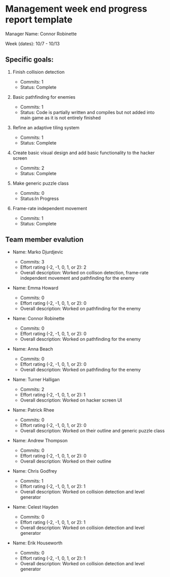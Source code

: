 # Management week end progress report template

Manager Name: Connor Robinette

Week (dates): 10/7 - 10/13

## Specific goals:

1. Finish collision detection
	* Commits: 1
	* Status: Complete

2. Basic pathfinding for enemies
	* Commits: 1
	* Status: Code is partially written and compiles but not added into main game as it is not entirely finished
	
3. Refine an adaptive tiling system
	* Commits: 1
	* Status: Complete
	
4. Create basic visual design and add basic functionality to the hacker screen
	* Commits: 2
	* Status: Complete
	
5. Make generic puzzle class
	* Commits: 0
	* Status:In Progress
	
6. Frame-rate independent movement
	* Commits: 1
	* Status: Complete

## Team member evalution

* Name:	Marko Djurdjevic
	* Commits: 3
	* Effort rating (-2, -1, 0, 1, or 2): 2
	* Overall description: Worked on collison detection, frame-rate independent movement and pathfinding for the enemy

* Name:	Emma Howard
	* Commits: 0
	* Effort rating (-2, -1, 0, 1, or 2): 0
	* Overall description: Worked on pathfinding for the enemy

* Name: Connor Robinette
	* Commits: 0
	* Effort rating (-2, -1, 0, 1, or 2): 0
	* Overall description: Worked on pathfinding for the enemy
	
* Name: Anna Beach
	* Commits: 0
	* Effort rating (-2, -1, 0, 1, or 2): 0
	* Overall description: Worked on pathfinding for the enemy
	
* Name: Turner Halligan
	* Commits: 2
	* Effort rating (-2, -1, 0, 1, or 2): 1
	* Overall description: Worked on hacker screen UI
	
* Name: Patrick Rhee
	* Commits: 0
	* Effort rating (-2, -1, 0, 1, or 2): 0
	* Overall description: Worked on their outline and generic puzzle class
	
* Name: Andrew Thompson
	* Commits: 0
	* Effort rating (-2, -1, 0, 1, or 2): 0
	* Overall description: Worked on their outline
	
* Name: Chris Godfrey
	* Commits: 1
	* Effort rating (-2, -1, 0, 1, or 2): 1
	* Overall description: Worked on collision detection and level generator
	
* Name: Celest Hayden
	* Commits: 0
	* Effort rating (-2, -1, 0, 1, or 2): 1
	* Overall description: Worked on collision detection and level generator
	
* Name: Erik Houseworth
	* Commits: 0
	* Effort rating (-2, -1, 0, 1, or 2): 1
	* Overall description: Worked on collision detection and level generator
